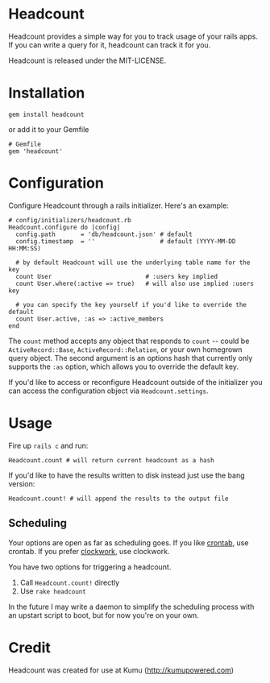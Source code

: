 # Headcount

Headcount provides a simple way for you to track usage of your rails apps.  If you can write a query for it, headcount can track it for you.

Headcount is released under the MIT-LICENSE.

# Installation

```
gem install headcount
```

or add it to your Gemfile

```
# Gemfile
gem 'headcount'
```

# Configuration

Configure Headcount through a rails initializer.  Here's an example:

```
# config/initializers/headcount.rb
Headcount.configure do |config|
  config.path       = 'db/headcount.json' # default
  config.timestamp  = ''                  # default (YYYY-MM-DD HH:MM:SS)
  
  # by default Headcount will use the underlying table name for the key
  count User                          # :users key implied
  count User.where(:active => true)   # will also use implied :users key
  
  # you can specify the key yourself if you'd like to override the default
  count User.active, :as => :active_members
end
```

The `count` method accepts any object that responds to `count` -- could be `ActiveRecord::Base`, `ActiveRecord::Relation`, or your own homegrown query object. The second argument is an options hash that currently only supports the `:as` option, which allows you to override the default key.

If you'd like to access or reconfigure Headcount outside of the initializer you can access the configuration object via
`Headcount.settings`.

# Usage

Fire up `rails c` and run:

```
Headcount.count # will return current headcount as a hash
```

If you'd like to have the results written to disk instead just use the bang version:

```
Headcount.count! # will append the results to the output file
```

## Scheduling

Your options are open as far as scheduling goes.  If you like [crontab](http://crontab.org/), use crontab. If you prefer [clockwork](https://github.com/tomykaira/clockwork), use clockwork. 

You have two options for triggering a headcount.

1. Call `Headcount.count!` directly
2. Use `rake headcount`

In the future I may write a daemon to simplify the scheduling process with an upstart script to boot, but for now you're on your own.

# Credit

Headcount was created for use at Kumu (http://kumupowered.com)